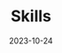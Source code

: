---
title: 'Skills'
date: 2023-10-24
type: landing

design:
  spacing: '5rem'

# Note: `username` refers to the user's folder name in `content/authors/`

# Page sections
sections:

  - block: resume-skills
    content:
      title: Skills
      username: admin
    design:
      show_skill_percentage: false
      columns: '1'

  - block: resume-languages
    content:
      title: Languages
      username: admin
---